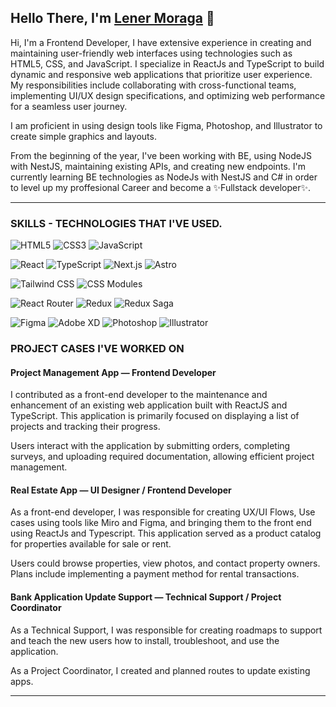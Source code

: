 <!--
**lenz-moraga/lenz-moraga** is a ✨ _special_ ✨ repository because its `README.md` (this file) appears on your GitHub profile.

Here are some ideas to get you started:

- 🔭 I’m currently working on ...
- 🌱 I’m currently learning ...
- 👯 I’m looking to collaborate on ...
- 🤔 I’m looking for help with ...
- 💬 Ask me about ...
- 📫 How to reach me: ...
- 😄 Pronouns: ...
- ⚡ Fun fact: ...
-->

## Hello There, I'm [Lener Moraga](https://www.linkedin.com/in/lener-moraga/) 👋

Hi, I'm a Frontend Developer, I have extensive experience in creating and maintaining user-friendly web interfaces using technologies such as HTML5, CSS, and JavaScript. I specialize in ReactJs and TypeScript to build dynamic and responsive web applications that prioritize user experience. My responsibilities include collaborating with cross-functional teams, implementing UI/UX design specifications, and optimizing web performance for a seamless user journey.

I am proficient in using design tools like Figma, Photoshop, and Illustrator to create simple graphics and layouts.

From the beginning of the year, I've been working with BE, using NodeJS with NestJS, maintaining existing APIs, and creating new endpoints. I'm currently learning BE technologies as NodeJs with NestJS and C# in order to level up my proffesional Career and become a ✨Fullstack developer✨.

---

### SKILLS - TECHNOLOGIES THAT I'VE USED.

![HTML5](https://img.shields.io/badge/HTML5-E34F26?logo=html5&logoColor=white&style=for-the-badge)
![CSS3](https://img.shields.io/badge/CSS3-1572B6?logo=css3&logoColor=white&style=for-the-badge)
![JavaScript](https://img.shields.io/badge/JavaScript-F7DF1E?logo=javascript&logoColor=black&style=for-the-badge)

![React](https://img.shields.io/badge/React-61DAFB?logo=react&logoColor=white&style=for-the-badge)
![TypeScript](https://img.shields.io/badge/TypeScript-3178C6?logo=typescript&logoColor=white&style=for-the-badge)
![Next.js](https://img.shields.io/badge/Next.js-000000?logo=nextdotjs&logoColor=white&style=for-the-badge)
![Astro](https://img.shields.io/badge/Astro-2C2C2C?logo=astro&logoColor=white&style=for-the-badge)

![Tailwind CSS](https://img.shields.io/badge/Tailwind_CSS-38B2AC?logo=tailwindcss&logoColor=white&style=for-the-badge)
![CSS Modules](https://img.shields.io/badge/CSS_Modules-000000?style=for-the-badge)

![React Router](https://img.shields.io/badge/React_Router-CA4245?logo=reactrouter&logoColor=white&style=for-the-badge)
![Redux](https://img.shields.io/badge/Redux-764ABC?logo=redux&logoColor=white&style=for-the-badge)
![Redux Saga](https://img.shields.io/badge/Redux_Saga-999999?style=for-the-badge)

![Figma](https://img.shields.io/badge/Figma-F24E1E?logo=figma&logoColor=white&style=for-the-badge)
![Adobe XD](https://img.shields.io/badge/Adobe_XD-FF61F6?logo=adobexd&logoColor=white&style=for-the-badge)
![Photoshop](https://img.shields.io/badge/Photoshop-31A8FF?logo=adobephotoshop&logoColor=white&style=for-the-badge)
![Illustrator](https://img.shields.io/badge/Illustrator-FF9A00?logo=adobeillustrator&logoColor=white&style=for-the-badge)

### PROJECT CASES I'VE WORKED ON

#### Project Management App — Frontend Developer  
I contributed as a front-end developer to the maintenance and enhancement of an existing web application built with ReactJS and TypeScript. This application is primarily focused on displaying a list of projects and tracking their progress.

Users interact with the application by submitting orders, completing surveys, and uploading required documentation, allowing efficient project management.

#### Real Estate App — UI Designer / Frontend Developer  
As a front-end developer, I was responsible for creating UX/UI Flows, Use cases using tools like Miro and Figma, and bringing them to the front end using ReactJs and Typescript. This application served as a product catalog for properties available for sale or rent.

Users could browse properties, view photos, and contact property owners. Plans include implementing a payment method for rental transactions.

#### Bank Application Update Support — Technical Support / Project Coordinator  
As a Technical Support, I was responsible for creating roadmaps to support and teach the new users how to install, troubleshoot, and use the application.

As a Project Coordinator, I created and planned routes to update existing apps.

---
